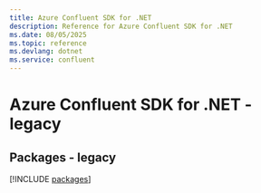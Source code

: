 ```yaml
---
title: Azure Confluent SDK for .NET
description: Reference for Azure Confluent SDK for .NET
ms.date: 08/05/2025
ms.topic: reference
ms.devlang: dotnet
ms.service: confluent
---
```

# Azure Confluent SDK for .NET - legacy
## Packages - legacy
[!INCLUDE [packages](confluent-index.md)]